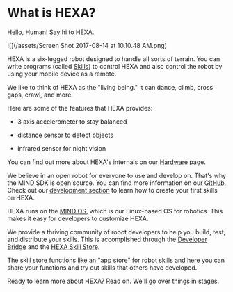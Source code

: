 # What is HEXA?

Hello, Human! Say hi to HEXA.

![](/assets/Screen Shot 2017-08-14 at 10.10.48 AM.png)

HEXA is a six-legged robot designed to handle all sorts of terrain. You can write programs \(called [Skills](/Introduction/hexaskills.md)\) to control HEXA and also control the robot by using your mobile device as a remote.

We like to think of HEXA as the "living being." It can dance, climb, cross gaps, crawl, and more.

Here are some of the features that HEXA provides:

* 3 axis accelerometer to stay balanced

* distance sensor to detect objects

* infrared sensor for night vision

You can find out more about HEXA's internals on our [Hardware](/Introduction/hardware.md) page.

We believe in an open robot for everyone to use and develop on. That's why the MIND SDK is open source. You can find more information on our [GitHub](/Introduction/github.md). Check out our [development section](/Development/yourfirstskill.md) to learn how to create your first skills on HEXA.

HEXA runs on the [MIND OS](/Introduction/mindos.md), which is our Linux-based OS for robotics. This makes it easy for developers to customize HEXA.

We provide a thriving community of robot developers to help you build, test, and distribute your skills. This is accomplished through the [Developer Bridge](/Development/developerbridge.md) and the [HEXA Skill Store](/Introduction/skillstore.md).

The skill store functions like an "app store" for robot skills and here you can share your functions and try out skills that others have developed.

Ready to learn more about HEXA? Read on. We'll go over things in stages.

